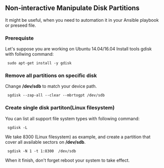## Non-interactive Manipulate Disk Partitions
It might be useful, when you need to automation it in your Ansible playbook or preseed file.

### Prerequiste


Let's suppose you are working on Ubuntu 14.04/16.04
Install tools gdisk with follwing command:

```shell
 sudo apt-get install -y gdisk
```

### Remove all partitions on specific disk


Change **/dev/sdb** to match your device path.

```shell
 sgdisk --zap-all --clear --mbrtogpt /dev/sdb
```

### Create single disk partiton(Linux filesystem)


You can list all support file system types with following command:

```shell
 sgdisk -L
```

We take 8300 (Linux filesystem) as example, and create a partition that cover all available sectors on **/dev/sdb**.

```shell
 sgdisk -N 1 -t 1:8300  /dev/sdb
```
When it finish, don't forget reboot your system to take effect.
